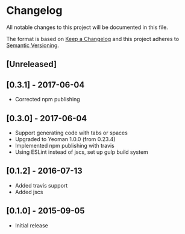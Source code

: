 # Changelog
All notable changes to this project will be documented in this file.

The format is based on [Keep a Changelog](http://keepachangelog.com/en/1.0.0/)
and this project adheres to [Semantic Versioning](http://semver.org/spec/v2.0.0.html).

## [Unreleased]

## [0.3.1] - 2017-06-04

- Corrected npm publishing

## [0.3.0] - 2017-06-04

- Support generating code with tabs or spaces
- Upgraded to Yeoman 1.0.0 (from 0.23.4)
- Implemented npm publishing with travis
- Using ESLint instead of jscs, set up gulp build system

## [0.1.2] - 2016-07-13

- Added  travis support
- Added jscs

## [0.1.0] - 2015-09-05

- Initial release
